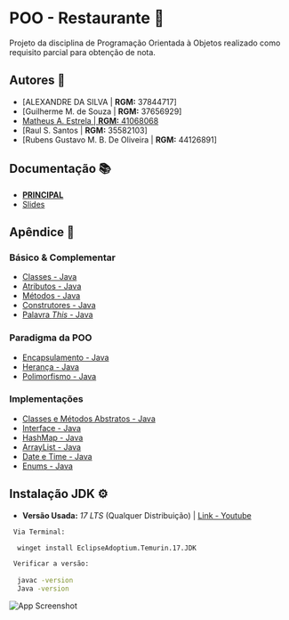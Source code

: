 
# POO - Restaurante 🍔

Projeto da disciplina de Programação Orientada à Objetos realizado como requisito parcial para obtenção de nota.


## Autores 🤝

- [ALEXANDRE DA SILVA | **RGM:** 37844717]
- [Guilherme M. de Souza | **RGM:** 37656929]
- [Matheus A. Estrela | **RGM:** 41068068](https://github.com/theVyke)
- [Raul S. Santos | **RGM:** 35582103]
- [Rubens Gustavo M. B. De Oliveira | **RGM:** 44126891]


## Documentação 📚

- [**PRINCIPAL**](https://1drv.ms/w/c/735ed4d1c91c50a3/EWGLvtlCOG9FnYTX5pvW_iYB9tHU7_RH0Nn0jkg5KceQiA?e=eaEogI)
- [Slides](https://drive.google.com/drive/folders/1afBNMocfGJmqi-BDZHpmxeoNl1TF0R0B?usp=sharing)




## Apêndice 📖

### Básico & Complementar

- [Classes - Java](https://www.w3schools.com/java/java_classes.asp)
- [Atributos - Java](https://www.w3schools.com/java/java_class_attributes.asp)
- [Métodos - Java](https://www.w3schools.com/java/java_class_methods.asp)
- [Construtores - Java](https://www.w3schools.com/java/java_constructors.asp)
- [Palavra *This* - Java](https://www.w3schools.com/java/ref_keyword_this.asp)


### Paradigma da POO

- [Encapsulamento - Java](https://www.w3schools.com/java/java_encapsulation.asp)
- [Herança - Java](https://www.w3schools.com/java/java_inheritance.asp)
- [Polimorfismo - Java](https://www.w3schools.com/java/java_polymorphism.asp)

### Implementações

- [Classes e Métodos Abstratos - Java](https://www.w3schools.com/java/java_abstract.asp)
- [Interface - Java](https://www.w3schools.com/java/java_interface.asp)
- [HashMap - Java](https://www.w3schools.com/java/java_hashmap.asp)
- [ArrayList - Java](https://www.w3schools.com/java/java_arraylist.asp)
- [Date e Time - Java](https://www.w3schools.com/java/java_date.asp)
- [Enums - Java](https://www.w3schools.com/java/java_enums.asp)


## Instalação JDK ⚙️

* **Versão Usada:** *17 LTS* (Qualquer Distribuição) | [Link - Youtube](https://www.youtube.com/watch?v=xUCGahzEM84)


```cmd
 Via Terminal:

  winget install EclipseAdoptium.Temurin.17.JDK

 Verificar a versão: 
  
  javac -version
  Java -version
```

![App Screenshot](https://i.ibb.co/SX7LqSnz/Screenshot-10.png)
